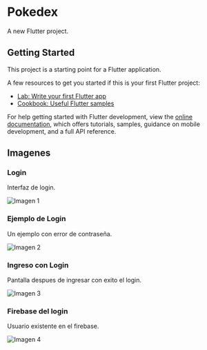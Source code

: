 # Pokedex

A new Flutter project.

## Getting Started

This project is a starting point for a Flutter application.

A few resources to get you started if this is your first Flutter project:

- [Lab: Write your first Flutter app](https://docs.flutter.dev/get-started/codelab)
- [Cookbook: Useful Flutter samples](https://docs.flutter.dev/cookbook)

For help getting started with Flutter development, view the
[online documentation](https://docs.flutter.dev/), which offers tutorials,
samples, guidance on mobile development, and a full API reference.

## Imagenes

### Login

Interfaz de login.

![Imagen 1](https://github.com/djdaniel10/Pokedex-AplicacionesMoviles/assets/79268417/99cf2ec5-49b6-49ca-8ccc-cf0768959880)

### Ejemplo de Login

Un ejemplo con error de contraseña.

![Imagen 2](https://github.com/djdaniel10/Pokedex-AplicacionesMoviles/assets/79268417/32cf1228-7c90-4b85-b524-1b19fe4900cd)

### Ingreso con Login

Pantalla despues de ingresar con exito el login.

![Imagen 3](https://github.com/djdaniel10/Pokedex-AplicacionesMoviles/assets/79268417/3c5e9927-96ab-4324-a5ab-aca3b7b5fdbf)

### Firebase del login

Usuario existente en el firebase.

![Imagen 4](https://github.com/djdaniel10/Pokedex-AplicacionesMoviles/assets/79268417/79929541-d456-403a-a237-c2da3170f023)
